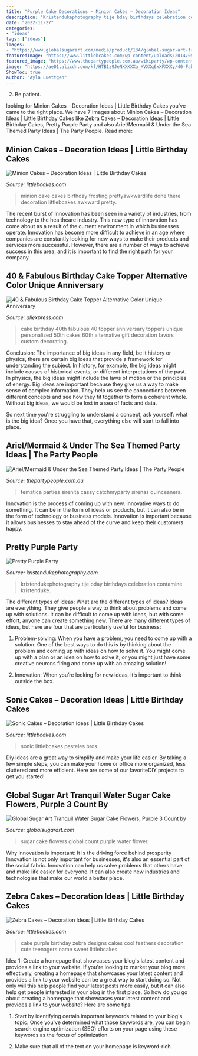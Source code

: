 ```yaml
---
title: "Purple Cake Decorations ~ Minion Cakes – Decoration Ideas"
description: "Kristendukephotography tije bday birthdays celebration contamine kristenduke"
date: "2022-11-27"
categories:
- "ideas"
tags: ["ideas"]
images:
- "https://www.globalsugarart.com/media/product/134/global-sugar-art-tranquil-water-sugar-cake-flowers-purple-3-count-by-chef-alan-tetreault-6f9.jpg"
featuredImage: "https://www.littlebcakes.com/wp-content/uploads/2014/05/Sonic-Cakes.jpg"
featured_image: "https://www.thepartypeople.com.au/wikiparty/wp-content/uploads/mermaidtable.jpg"
image: "https://ae01.alicdn.com/kf/HTB1z9JeNXXXXXa_XVXXq6xXFXXXy/40-Fabulous-Birthday-Cake-Topper-Alternative-Color-Unique-Anniversary-Cake-Topper-Vintage-Gift-Favors-for-40th.jpg"
ShowToc: true
author: "Ayla Luettgen"
---
```



2. Be patient.

	

		
looking for Minion Cakes – Decoration Ideas | Little Birthday Cakes you've came to the right place. We have 7 Images about Minion Cakes – Decoration Ideas | Little Birthday Cakes like Zebra Cakes – Decoration Ideas | Little Birthday Cakes, Pretty Purple Party and also Ariel/Mermaid &amp; Under the Sea Themed Party Ideas | The Party People. Read more:
		
    
## Minion Cakes – Decoration Ideas | Little Birthday Cakes

<img loading=lazy src="http://www.littlebcakes.com/wp-content/uploads/2014/02/Minion-Cake-Ideas.jpg" onerror="this.onerror=null;this.src='https://tse1.mm.bing.net/th?id=OIP.oI47qwO3v5z863hIs7fdjQHaJ4&amp;pid=15.1';" alt="Minion Cakes – Decoration Ideas | Little Birthday Cakes">

_Source: littlebcakes.com_

>minion cake cakes birthday frosting prettyawkwardlife done there decoration littlebcakes awkward pretty. 

	

The recent burst of Innovation has been seen in a variety of industries, from technology to the healthcare industry. This new type of innovation has come about as a result of the current environment in which businesses operate. Innovation has become more difficult to achieve in an age where companies are constantly looking for new ways to make their products and services more successful. However, there are a number of ways to achieve success in this area, and it is important to find the right path for your company.

    
## 40 &amp; Fabulous Birthday Cake Topper Alternative Color Unique Anniversary

<img loading=lazy src="https://ae01.alicdn.com/kf/HTB1z9JeNXXXXXa_XVXXq6xXFXXXy/40-Fabulous-Birthday-Cake-Topper-Alternative-Color-Unique-Anniversary-Cake-Topper-Vintage-Gift-Favors-for-40th.jpg" onerror="this.onerror=null;this.src='https://tse2.mm.bing.net/th?id=OIP.4_FTc9QzZfPSJi-xDQho6AHaJ8&amp;pid=15.1';" alt="40 &amp; Fabulous Birthday Cake Topper Alternative Color Unique Anniversary">

_Source: aliexpress.com_

>cake birthday 40th fabulous 40 topper anniversary toppers unique personalized 50th cakes 60th alternative gift decoration favors custom decorating. 

	

Conclusion: The importance of big ideas
In any field, be it history or physics, there are certain big ideas that provide a framework for understanding the subject. In history, for example, the big ideas might include causes of historical events, or different interpretations of the past. In physics, the big ideas might include the laws of motion or the principles of energy.
Big ideas are important because they give us a way to make sense of complex information. They help us see the connections between different concepts and see how they fit together to form a coherent whole. Without big ideas, we would be lost in a sea of facts and data.

So next time you're struggling to understand a concept, ask yourself: what is the big idea? Once you have that, everything else will start to fall into place.

    
## Ariel/Mermaid &amp; Under The Sea Themed Party Ideas | The Party People

<img loading=lazy src="https://www.thepartypeople.com.au/wikiparty/wp-content/uploads/mermaidtable.jpg" onerror="this.onerror=null;this.src='https://tse3.mm.bing.net/th?id=OIP.X_OHnBWODIOSoVqjevJbRAHaJ4&amp;pid=15.1';" alt="Ariel/Mermaid &amp; Under the Sea Themed Party Ideas | The Party People">

_Source: thepartypeople.com.au_

>tematica parties sirenita cassy catchmyparty sirenas quinceanera. 

	

Innovation is the process of coming up with new, innovative ways to do something. It can be in the form of ideas or products, but it can also be in the form of technology or business models. Innovation is important because it allows businesses to stay ahead of the curve and keep their customers happy.

    
## Pretty Purple Party

<img loading=lazy src="https://www.kristendukephotography.com/wp-content/uploads/2013/04/Pretty-Purple-Party-table.jpg" onerror="this.onerror=null;this.src='https://tse2.mm.bing.net/th?id=OIP.D0xduV29RaFVAvpRQPBNQAHaMB&amp;pid=15.1';" alt="Pretty Purple Party">

_Source: kristendukephotography.com_

>kristendukephotography tije bday birthdays celebration contamine kristenduke. 

	

The different types of ideas: What are the different types of ideas?
Ideas are everything. They give people a way to think about problems and come up with solutions. It can be difficult to come up with ideas, but with some effort, anyone can create something new. There are many different types of ideas, but here are four that are particularly useful for business:
1. Problem-solving: When you have a problem, you need to come up with a solution. One of the best ways to do this is by thinking about the problem and coming up with ideas on how to solve it. You might come up with a plan or an idea on how to solve it, or you might just have some creative neurons firing and come up with an amazing solution!

2. Innovation: When you’re looking for new ideas, it’s important to think outside the box.

    
## Sonic Cakes – Decoration Ideas | Little Birthday Cakes

<img loading=lazy src="https://www.littlebcakes.com/wp-content/uploads/2014/05/Sonic-Cakes.jpg" onerror="this.onerror=null;this.src='https://tse3.mm.bing.net/th?id=OIP.wQcqkya4Qa3-Zak9ctukCQHaJ4&amp;pid=15.1';" alt="Sonic Cakes – Decoration Ideas | Little Birthday Cakes">

_Source: littlebcakes.com_

>sonic littlebcakes pasteles bros. 

	

Diy ideas are a great way to simplify and make your life easier. By taking a few simple steps, you can make your home or office more organized, less cluttered and more efficient. Here are some of our favoriteDIY projects to get you started!

    
## Global Sugar Art Tranquil Water Sugar Cake Flowers, Purple 3 Count By

<img loading=lazy src="https://www.globalsugarart.com/media/product/134/global-sugar-art-tranquil-water-sugar-cake-flowers-purple-3-count-by-chef-alan-tetreault-6f9.jpg" onerror="this.onerror=null;this.src='https://tse1.mm.bing.net/th?id=OIP._5CvGK5624tz3xI87_JIZgHaLH&amp;pid=15.1';" alt="Global Sugar Art Tranquil Water Sugar Cake Flowers, Purple 3 Count by">

_Source: globalsugarart.com_

>sugar cake flowers global count purple water flower. 

	

Why innovation is important: It is the driving force behind prosperity
Innovation is not only important for businesses, it's also an essential part of the social fabric. Innovation can help us solve problems that others have and make life easier for everyone. It can also create new industries and technologies that make our world a better place.

    
## Zebra Cakes – Decoration Ideas | Little Birthday Cakes

<img loading=lazy src="http://www.littlebcakes.com/wp-content/uploads/2014/01/Purple-Zebra-Cake.jpg" onerror="this.onerror=null;this.src='https://tse3.mm.bing.net/th?id=OIP.9FLF1sxO89gi3PtxKDdR4wHaLJ&amp;pid=15.1';" alt="Zebra Cakes – Decoration Ideas | Little Birthday Cakes">

_Source: littlebcakes.com_

>cake purple birthday zebra designs cakes cool feathers decoration cute teenagers name sweet littlebcakes. 

	

Idea 1: Create a homepage that showcases your blog's latest content and provides a link to your website.
If you're looking to market your blog more effectively, creating a homepage that showcases your latest content and provides a link to your website can be a great way to start doing so. Not only will this help people find your latest posts more easily, but it can also help get people interested in your blog in the first place. So how do you go about creating a homepage that showcases your latest content and provides a link to your website? Here are some tips:
1. Start by identifying certain important keywords related to your blog's topic. Once you've determined what those keywords are, you can begin search engine optimization (SEO) efforts on your page using these keywords as the focus of optimization.

2. Make sure that all of the text on your homepage is keyword-rich.

